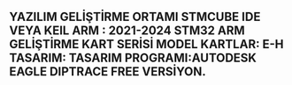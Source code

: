 YAZILIM GELİŞTİRME ORTAMI STMCUBE IDE VEYA KEIL ARM : 2021-2024 
STM32 ARM GELİŞTİRME KART SERİSİ
MODEL KARTLAR: E-H
TASARIM:
TASARIM PROGRAMI:AUTODESK EAGLE
DIPTRACE FREE VERSİYON.
----------------------------------
